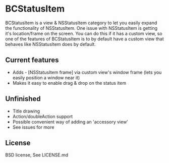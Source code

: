 BCStatusItem
===============
BCStatusItem is a view & NSStatusItem category to let you easily expand the functionality of NSStatusItem. 
One issue with NSStatusItem is getting it's location/frame on the screen. You can do this if it has a custom view, 
so one of the features of BCStatusItem is to by default have a custom view that behaves like NSStatusItem does by default.

Current features
----------------
* Adds - [NSStatusItem frame] via custom view's window frame (lets you easily position a window near it)
* Makes it easy to enable drag & drop on the status item

Unfinished
----------------
* Title drawing
* Action/doubleAction support
* Possible convenient way of adding an 'accessory view'
* See issues for more

License
----------------
BSD license, See LICENSE.md 
